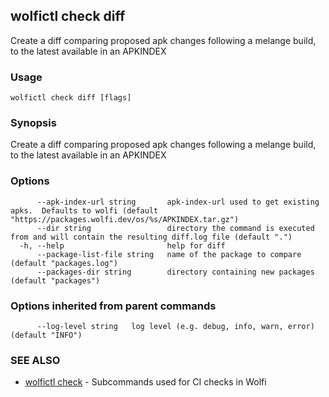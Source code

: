 ## wolfictl check diff

Create a diff comparing proposed apk changes following a melange build, to the latest available in an APKINDEX

### Usage

```
wolfictl check diff [flags]
```

### Synopsis

Create a diff comparing proposed apk changes following a melange build, to the latest available in an APKINDEX

### Options

```
      --apk-index-url string       apk-index-url used to get existing apks.  Defaults to wolfi (default "https://packages.wolfi.dev/os/%s/APKINDEX.tar.gz")
      --dir string                 directory the command is executed from and will contain the resulting diff.log file (default ".")
  -h, --help                       help for diff
      --package-list-file string   name of the package to compare (default "packages.log")
      --packages-dir string        directory containing new packages (default "packages")
```

### Options inherited from parent commands

```
      --log-level string   log level (e.g. debug, info, warn, error) (default "INFO")
```

### SEE ALSO

* [wolfictl check](wolfictl_check.md)	 - Subcommands used for CI checks in Wolfi

